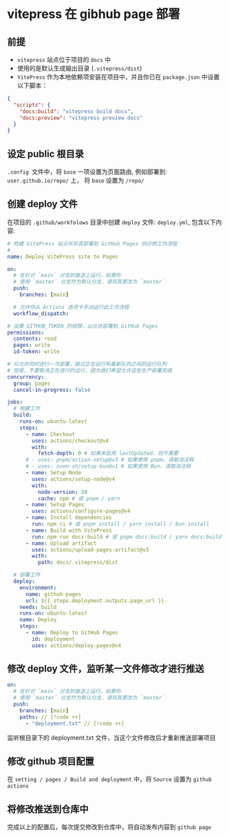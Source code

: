# vitepress 在 gibhub page 部署

## 前提

- `vitepress` 站点位于项目的 `docs` 中
- 使用的是默认生成输出目录 (`.vitepress/dist`)
- `VitePress` 作为本地依赖项安装在项目中，并且你已在 `package.json` 中设置以下脚本：

```json
{
  "scripts": {
    "docs:build": "vitepress build docs",
    "docs:preview": "vitepress preview docs"
  }
}
```

## 设定 public 根目录

`.config `文件中，将 `base` 一项设置为页面路由, 例如部署到: `user.github.io/repo/` 上，
将 `base` 设置为 `/repo/`

## 创建 deploy 文件

在项目的 `.github/workfolows` 目录中创建 `deploy` 文件: `deploy.yml`, 包含以下内容:

```yml
# 构建 VitePress 站点并将其部署到 GitHub Pages 的示例工作流程
#
name: Deploy VitePress site to Pages

on:
  # 在针对 `main` 分支的推送上运行。如果你
  # 使用 `master` 分支作为默认分支，请将其更改为 `master`
  push:
    branches: [main]

  # 允许你从 Actions 选项卡手动运行此工作流程
  workflow_dispatch:

# 设置 GITHUB_TOKEN 的权限，以允许部署到 GitHub Pages
permissions:
  contents: read
  pages: write
  id-token: write

# 只允许同时进行一次部署，跳过正在运行和最新队列之间的运行队列
# 但是，不要取消正在进行的运行，因为我们希望允许这些生产部署完成
concurrency:
  group: pages
  cancel-in-progress: false

jobs:
  # 构建工作
  build:
    runs-on: ubuntu-latest
    steps:
      - name: Checkout
        uses: actions/checkout@v4
        with:
          fetch-depth: 0 # 如果未启用 lastUpdated，则不需要
      # - uses: pnpm/action-setup@v3 # 如果使用 pnpm，请取消注释
      # - uses: oven-sh/setup-bun@v1 # 如果使用 Bun，请取消注释
      - name: Setup Node
        uses: actions/setup-node@v4
        with:
          node-version: 20
          cache: npm # 或 pnpm / yarn
      - name: Setup Pages
        uses: actions/configure-pages@v4
      - name: Install dependencies
        run: npm ci # 或 pnpm install / yarn install / bun install
      - name: Build with VitePress
        run: npm run docs:build # 或 pnpm docs:build / yarn docs:build / bun run docs:build
      - name: Upload artifact
        uses: actions/upload-pages-artifact@v3
        with:
          path: docs/.vitepress/dist

  # 部署工作
  deploy:
    environment:
      name: github-pages
      url: ${{ steps.deployment.outputs.page_url }}
    needs: build
    runs-on: ubuntu-latest
    name: Deploy
    steps:
      - name: Deploy to GitHub Pages
        id: deployment
        uses: actions/deploy-pages@v4
```

## 修改 deploy 文件，监听某一文件修改才进行推送

```yml
on:
  # 在针对 `main` 分支的推送上运行。如果你
  # 使用 `master` 分支作为默认分支，请将其更改为 `master`
  push:
    branches: [main]
    paths: // [!code ++]
      - "deployment.txt" // [!code ++]
```

监听根目录下的 deployment.txt 文件，当这个文件修改后才重新推送部署项目

## 修改 github 项目配置

在 `setting / pages / Build and deployment` 中，将 `Source` 设置为 `github actions`

## 将修改推送到仓库中

完成以上的配置后，每次提交修改到仓库中，将自动发布内容到 `github page`
